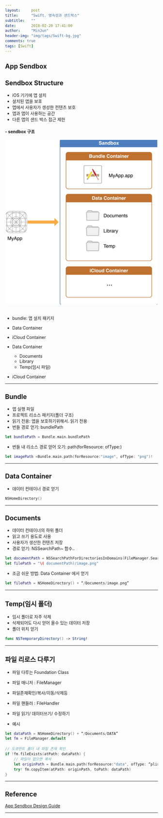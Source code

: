 ```yaml
---
layout:     post
title:      "Swift. 영속성과 샌드박스"
subtitle:   ""
date:       2018-02-20 17:41:00
author:     "MinJun"
header-img: "img/tags/Swift-bg.jpg"
comments: true 
tags: [Swift]
---
```


## App Sendbox

## Sendbox Structure

- iOS 기기에 앱 설치
- 설치된 앱을 보호
- 앱에서 사용자가 생성한 컨텐츠 보호
- 앱과 앱이 사용하는 공간
- 다른 앱의 샌드 박스 접근 제한



#### - sendbox 구조 

<center><img src="/img/posts/appSendbox.png" width="500"></center> <br> 


- bundle: 앱 설치 패키지
- Data Container
- iCloud Container

- Data Container
	- Documents
	- Library
	- Temp(임시 파일) 

- iCloud Container

---

## Bundle 

- 앱 실행 파일
- 프로젝트 리소스 패키지(폴더 구조)
- 읽기 전용: 앱을 보호하기위해서. 읽기 전용
- 번들 경로 얻기: bundlePath

```swift
let bundlePath = Bundle.main.bundlePath
```

- 번들 내 리소스 경로 얻어 오기: path(forResource: ofType:)

```swift
let imagePath =Bundle.main.path(forResource:"image", ofType: "png")!
```

---

## Data Container

- 데이터 컨테이너 경로 얻기 

```swift
NSHomeDirectory()
```

---

## Documents 

- 데이터 컨테이너의 하위 폴더
- 읽고 쓰기 용도로 사용
- 사용자가 생산한 컨텐츠 저장
- 경로 얻기: NSSearchPath~ 함수.. 

```swift
let documentPath = NSSearchPathForDirectoriesInDomains(FileManager.SearchPathDirectory.documentDirectory, FileManager.SearchPathDomainMask.userDomainMask, true)[0]
let filePath = "\( documentPath)/image.png"
```

- 조금 쉬운 방법: Data Container 에서 얻기

```swift
let filePath = NSHomeDirectory() + “/Documents/image.png”
```

---

## Temp(임시 폴더)

- 임시 폴더로 자주 삭제
- 삭제되어도 다시 얻어 올수 있는 데이터 저장
- 폴더 위치 얻기

```swift
func NSTemporaryDirectory() -> String!
```

---

## 파일 리로스 다루기

- 파일 다루는 Foundation Class 
- 파일 매니저 : FileManager 
- 파일존재확인/복사/이동/삭제등 
- 파일 핸들러 : FileHandler
- 파일 읽기/ 데이터쓰기/ 수정하기

- 예시

```swift
let dataPath = NSHomeDirectory() + “/Documents/DATA” 
let fm = FileManager.default

// 도큐먼트 폴더 내 파일 존재 확인
if !fm.fileExists(atPath: dataPath) {
	// 파일이 없으면 복사
	let originPath = Bundle.main.path(forResource:"data", ofType: “plist”) 
	try! fm.copyItem(atPath: originPath, toPath: dataPath)
}
```
---

## Reference 

[App Sendbox Design Guide](https://developer.apple.com/library/content/documentation/Security/Conceptual/AppSandboxDesignGuide/AppSandboxInDepth/AppSandboxInDepth.html#//apple_ref/doc/uid/TP40011183-CH3-SW5)

---
